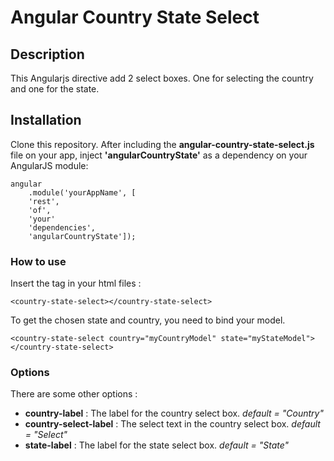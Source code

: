 # Angular Country State Select

## Description

This Angularjs directive add 2 select boxes. One for selecting the country and one for the state.

## Installation

Clone this repository. 
After including the **angular-country-state-select.js** file on your app, inject **'angularCountryState'** as a dependency on your AngularJS module:

```
angular
    .module('yourAppName', [
    'rest',
    'of',
    'your'
    'dependencies',
    'angularCountryState']);
```

### How to use

Insert the tag in your html files :
```
<country-state-select></country-state-select>
```

To get the chosen state and country, you need to bind your model.
```
<country-state-select country="myCountryModel" state="myStateModel"></country-state-select>
```

### Options
There are some other options :
* **country-label** : The label for the country select box. *default = "Country"*
* **country-select-label** : The select text in the country select box. *default = "Select"*
* **state-label** : The label for the state select box. *default = "State"*